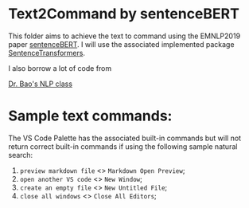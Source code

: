 # Text2Command by sentenceBERT

This folder aims to achieve the text to command using the EMNLP2019 paper [sentenceBERT](https://arxiv.org/abs/1908.10084). I will use the associated implemented package [SentenceTransformers](https://www.sbert.net/).

I also borrow a lot of code from

[Dr. Bao's NLP class](https://github.com/forrestbao/pebble/blob/master/NLP/semantic_search.ipynb)

# Sample text commands:

The VS Code Palette has the associated built-in commands but will not return correct built-in commands if using the following sample natural search:

1. `preview markdown file` <> `Markdown Open Preview`;
2. `open another VS code` <> `New Window`;
3. `create an empty file` <> `New Untitled File`;
4. `close all windows` <> `Close All Editors`;